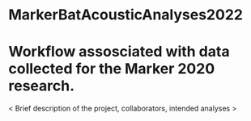 # MarkerBatAcousticAnalyses2022


# Workflow assosciated with data collected for the Marker 2020 research. 

< Brief description of the project, collaborators, intended analyses >
